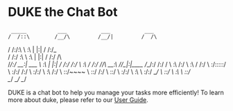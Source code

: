 # DUKE the Chat Bot

     _____          ___           ___           ___     
    /  /::\        /__/\         /__/|         /  /\    
   /  /:/\:\       \  \:\       |  |:|        /  /:/_   
  /  /:/  \:\       \  \:\      |  |:|       /  /:/ /\  
 /__/:/ \__\:|  ___  \  \:\   __|  |:|      /  /:/ /:/_ 
 \  \:\ /  /:/ /__/\  \__\:\ /__/\_|:|____ /__/:/ /:/ /
  \  \:\  /:/  \  \:\ /  /:/ \  \:\/:::::/ \  \:\/:/ /:/
   \  \:\/:/    \  \:\  /:/   \  \::/~~~~   \  \::/ /:/ 
    \  \::/      \  \:\/:/     \  \:\        \  \:\/:/ 
     \__\/        \  \::/       \  \:\        \  \::/  
                   \__\/         \__\/         \__\/     

DUKE is a chat bot to help you manage your tasks more efficiently! 
To learn more about duke, please refer to our [User Guide](https://sitinadiah25.github.io/duke/).

